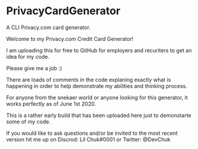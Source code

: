 # PrivacyCardGenerator
A CLI Privacy.com card generator.

Welcome to my Privacy.com Credit Card Generator! 

I am uploading this for free to GitHub for employers and recuriters to get an idea for my code. 

Please give me a job :)

There are loads of comments in the code explaning exactly what is happening in order to help demonstrate my abilities and thinking process.

For anyone from the snekaer world or anyone looking for this generator, it works perfectly as of June 1st 2020. 

This is a rather early build that has been uploaded here just to demonstarte some of my code. 

If you would like to ask questions and/or be invited to the most recent version hit me up on Discrod: Lil Chuk#0001 or Twitter: @DevChuk 
